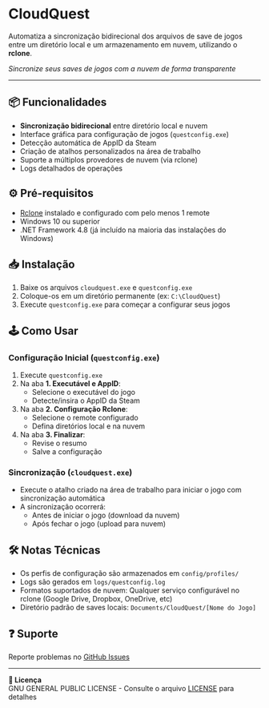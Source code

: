 # CloudQuest

Automatiza a sincronização bidirecional dos arquivos de save de jogos entre um diretório local e um armazenamento em nuvem, utilizando o **rclone**.

*Sincronize seus saves de jogos com a nuvem de forma transparente*

---

## 📦 Funcionalidades
- **Sincronização bidirecional** entre diretório local e nuvem
- Interface gráfica para configuração de jogos (`questconfig.exe`)
- Detecção automática de AppID da Steam
- Criação de atalhos personalizados na área de trabalho
- Suporte a múltiplos provedores de nuvem (via rclone)
- Logs detalhados de operações

## ⚙️ Pré-requisitos
- [Rclone](https://rclone.org/) instalado e configurado com pelo menos 1 remote
- Windows 10 ou superior
- .NET Framework 4.8 (já incluído na maioria das instalações do Windows)

## 📥 Instalação
1. Baixe os arquivos `cloudquest.exe` e `questconfig.exe`
2. Coloque-os em um diretório permanente (ex: `C:\CloudQuest`)
3. Execute `questconfig.exe` para começar a configurar seus jogos

## 🕹 Como Usar
### Configuração Inicial (`questconfig.exe`)
1. Execute `questconfig.exe`
2. Na aba **1. Executável e AppID**:
   - Selecione o executável do jogo
   - Detecte/insira o AppID da Steam
3. Na aba **2. Configuração Rclone**:
   - Selecione o remote configurado
   - Defina diretórios local e na nuvem
4. Na aba **3. Finalizar**:
   - Revise o resumo
   - Salve a configuração

### Sincronização (`cloudquest.exe`)
- Execute o atalho criado na área de trabalho para iniciar o jogo com sincronização automática
- A sincronização ocorrerá:
  - Antes de iniciar o jogo (download da nuvem)
  - Após fechar o jogo (upload para nuvem)

## 🛠 Notas Técnicas
- Os perfis de configuração são armazenados em `config/profiles/`
- Logs são gerados em `logs/questconfig.log`
- Formatos suportados de nuvem: Qualquer serviço configurável no rclone (Google Drive, Dropbox, OneDrive, etc)
- Diretório padrão de saves locais: `Documents/CloudQuest/[Nome do Jogo]`

## ❓ Suporte
Reporte problemas no [GitHub Issues](https://github.com/Mallor705/CloudQuest/issues)

---

**📄 Licença**  
 GNU GENERAL PUBLIC LICENSE - Consulte o arquivo [LICENSE](LICENSE) para detalhes